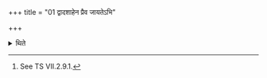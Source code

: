 +++
title = "01 द्वादशाहेन प्रैव जायतेऽभि"

+++

<details><summary>थिते</summary>

1. One produces progeny, one wins the heaven, one establishes in these worlds by means of Dvādaśāha sacrifice.[^1]  

[^1]: See TS VII.2.9.1. 

</details>
